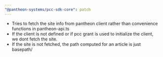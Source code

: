 ```yaml
---
"@pantheon-systems/pcc-sdk-core": patch
---
```


- Tries to fetch the site info from pantheon client rather than convenience
  functions in pantheon-api.ts
- If the client is not defined or if pcc grant is used to initialize the client,
  we dont fetch the site.
- If the site is not fetched, the path computed for an article is just
  basepath/<slug-or-id>
